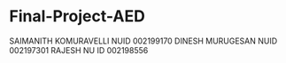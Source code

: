 # Final-Project-AED

SAIMANITH KOMURAVELLI   NUID 002199170
DINESH MURUGESAN  NUID 002197301
RAJESH NU ID 002198556
